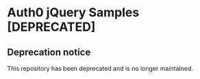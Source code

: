 # Auth0 jQuery Samples [DEPRECATED]

## Deprecation notice

This repository has been deprecated and is no longer maintained.
